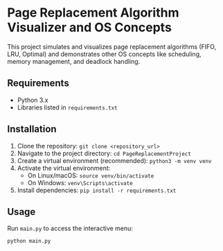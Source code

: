 # Page Replacement Algorithm Visualizer and OS Concepts

This project simulates and visualizes page replacement algorithms (FIFO, LRU, Optimal) and demonstrates other OS concepts like scheduling, memory management, and deadlock handling.

## Requirements

- Python 3.x
- Libraries listed in `requirements.txt`

## Installation

1. Clone the repository: `git clone <repository_url>`
2. Navigate to the project directory: `cd PageReplacementProject`
3. Create a virtual environment (recommended): `python3 -m venv venv`
4. Activate the virtual environment:
   - On Linux/macOS: `source venv/bin/activate`
   - On Windows: `venv\Scripts\activate`
5. Install dependencies: `pip install -r requirements.txt`

## Usage

Run `main.py` to access the interactive menu:

```bash
python main.py